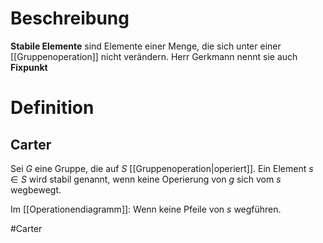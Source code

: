 # Beschreibung
**Stabile Elemente** sind Elemente einer Menge, die sich unter einer [[Gruppenoperation]] nicht verändern. Herr Gerkmann nennt sie auch **Fixpunkt**




# Definition
## Carter
Sei $G$ eine Gruppe, die auf $S$ [[Gruppenoperation|operiert]].
Ein Element $s \in S$ wird stabil genannt, wenn keine Operierung von $g$ sich vom $s$ wegbewegt.

Im [[Operationendiagramm]]: Wenn keine Pfeile von $s$ wegführen.



#Carter 
